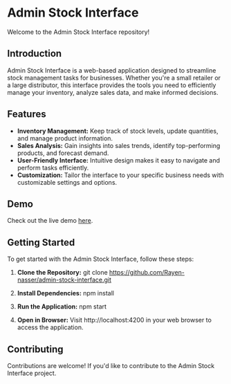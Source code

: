 # Admin Stock Interface

Welcome to the Admin Stock Interface repository!

## Introduction

Admin Stock Interface is a web-based application designed to streamline stock management tasks for businesses. Whether you're a small retailer or a large distributor, this interface provides the tools you need to efficiently manage your inventory, analyze sales data, and make informed decisions.

## Features

- **Inventory Management:** Keep track of stock levels, update quantities, and manage product information.
- **Sales Analysis:** Gain insights into sales trends, identify top-performing products, and forecast demand.
- **User-Friendly Interface:** Intuitive design makes it easy to navigate and perform tasks efficiently.
- **Customization:** Tailor the interface to your specific business needs with customizable settings and options.

## Demo

Check out the live demo [here]([https://example.com](https://adminshoppingtn.netlify.app/)).

## Getting Started

To get started with the Admin Stock Interface, follow these steps:

1. **Clone the Repository:**
git clone https://github.com/Rayen-nasser/admin-stock-interface.git

3. **Install Dependencies:**
npm install

4. **Run the Application:**
npm start


5. **Open in Browser:**
Visit http://localhost:4200 in your web browser to access the application.

## Contributing

Contributions are welcome! If you'd like to contribute to the Admin Stock Interface project.


